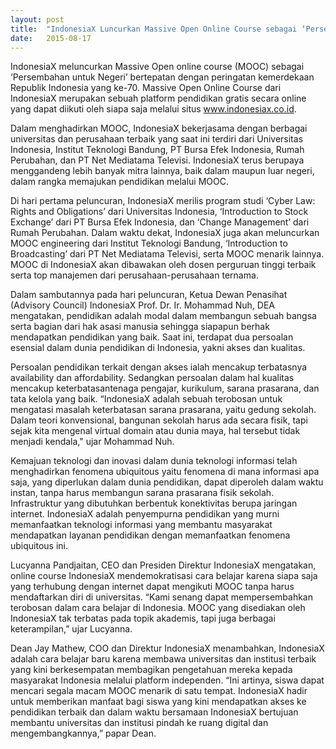 ```yaml
---
layout: post
title:  "IndonesiaX Luncurkan Massive Open Online Course sebagai ‘Persembahan untuk Negeri’"
date:   2015-08-17
---
```


IndonesiaX meluncurkan Massive Open online course (MOOC) sebagai ‘Persembahan untuk Negeri’ bertepatan dengan peringatan kemerdekaan Republik Indonesia yang ke-70. Massive Open Online Course dari IndonesiaX merupakan sebuah platform pendidikan gratis secara online yang dapat diikuti oleh siapa saja melalui situs www.indonesiax.co.id.
 
Dalam menghadirkan MOOC, IndonesiaX bekerjasama dengan berbagai universitas dan perusahaan terbaik yang saat ini terdiri dari Universitas Indonesia, Institut Teknologi Bandung, PT Bursa Efek Indonesia, Rumah Perubahan, dan PT Net Mediatama Televisi. IndonesiaX terus berupaya menggandeng lebih banyak mitra lainnya, baik dalam maupun luar negeri, dalam rangka memajukan pendidikan melalui MOOC.
 
Di hari pertama peluncuran, IndonesiaX merilis program studi ‘Cyber Law: Rights and Obligations’ dari Universitas Indonesia, ‘Introduction to Stock Exchange’ dari PT Bursa Efek Indonesia, dan ‘Change Management’ dari Rumah Perubahan. Dalam waktu dekat, IndonesiaX juga akan meluncurkan MOOC engineering dari Institut Teknologi Bandung, ‘Introduction to Broadcasting’ dari PT Net Mediatama Televisi, serta MOOC menarik lainnya. MOOC di IndonesiaX akan dibawakan oleh dosen perguruan tinggi terbaik serta top manajemen dari perusahaan-perusahaan ternama.
 
Dalam sambutannya pada hari peluncuran, Ketua Dewan Penasihat (Advisory Council) IndonesiaX Prof. Dr. Ir. Mohammad Nuh, DEA mengatakan, pendidikan adalah modal dalam membangun sebuah bangsa serta bagian dari hak asasi manusia sehingga siapapun berhak mendapatkan pendidikan yang baik. Saat ini, terdapat dua persoalan esensial dalam dunia pendidikan di Indonesia, yakni akses dan kualitas.
 
Persoalan pendidikan terkait dengan akses ialah mencakup terbatasnya availability dan affordability. Sedangkan persoalan dalam hal kualitas mencakup keterbatasantenaga pengajar, kurikulum, sarana prasarana, dan tata kelola yang baik. “IndonesiaX adalah sebuah terobosan untuk mengatasi masalah keterbatasan sarana prasarana, yaitu gedung sekolah. Dalam teori konvensional, bangunan sekolah harus ada secara fisik, tapi sejak kita mengenal virtual domain atau dunia maya, hal tersebut tidak menjadi kendala," ujar Mohammad Nuh.
 
Kemajuan teknologi dan inovasi dalam dunia teknologi informasi telah menghadirkan fenomena ubiquitous yaitu fenomena di mana informasi apa saja, yang diperlukan dalam dunia pendidikan, dapat diperoleh dalam waktu instan, tanpa harus membangun sarana prasarana fisik sekolah. Infrastruktur yang dibutuhkan berbentuk konektivitas berupa jaringan internet. IndonesiaX adalah penyempurna pendidikan yang murni memanfaatkan teknologi informasi yang membantu masyarakat mendapatkan layanan pendidikan dengan memanfaatkan fenomena ubiquitous ini.
 
Lucyanna Pandjaitan, CEO dan Presiden Direktur IndonesiaX mengatakan, online course IndonesiaX mendemokratisasi cara belajar karena siapa saja yang terhubung dengan internet dapat mengikuti MOOC tanpa harus mendaftarkan diri di universitas. “Kami senang dapat mempersembahkan terobosan dalam cara belajar di Indonesia. MOOC yang disediakan oleh IndonesiaX tak terbatas pada topik akademis, tapi juga berbagai keterampilan,” ujar Lucyanna.
 
Dean Jay Mathew, COO dan Direktur IndonesiaX menambahkan, IndonesiaX adalah cara belajar baru karena membawa universitas dan institusi terbaik yang kini berkesempatan membagikan pengetahuan mereka kepada masyarakat Indonesia melalui platform independen. “Ini artinya, siswa dapat mencari segala macam MOOC menarik di satu tempat. IndonesiaX hadir untuk memberikan manfaat bagi siswa yang kini mendapatkan akses ke pendidikan terbaik dan dalam waktu bersamaan IndonesiaX bertujuan membantu universitas dan institusi pindah ke ruang digital dan mengembangkannya,” papar Dean.